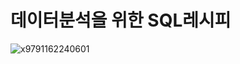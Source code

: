 # 데이터분석을 위한 SQL레시피

![x9791162240601](https://user-images.githubusercontent.com/87686562/152686582-f0bf7ac1-aae0-44f0-99a7-f4de9f986dea.jpg)